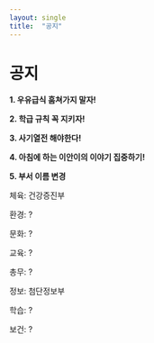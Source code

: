 ```yaml
---
layout: single
title:  "공지"
---
```


# 공지



**1. 우유급식 훔쳐가지 말자!**

**2. 학급 규칙 꼭 지키자!**

**3. 사기열전 해야한다!**

**4. 아침에 하는 이안이의 이야기 집중하기!**

**5. 부서 이름 변경**

체육: 건강증진부

환경: ?

문화: ?

교육: ?

총무: ?

정보: 첨단정보부

학습: ?

보건: ?
